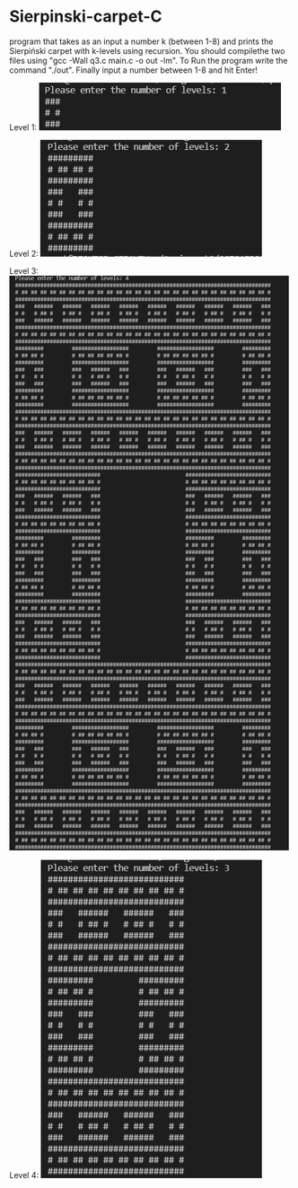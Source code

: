 # Sierpinski-carpet-C
program that takes as an input a number k (between 1-8) and prints the Sierpiński carpet with k-levels using recursion.
You should compilethe two files using "gcc -Wall q3.c main.c -o out -lm".
To Run the program write the command "./out".
Finally input a number between 1-8 and hit Enter!

Level 1:
![level1](https://github.com/DeniseBishevsky/Sierpinski-carpet-C/blob/main/img/level1.jpeg)

Level 2:
![level2](https://github.com/DeniseBishevsky/Sierpinski-carpet-C/blob/main/img/level2.jpeg)


Level 3:
![level3](https://github.com/DeniseBishevsky/Sierpinski-carpet-C/blob/main/img/level3.jpeg)


Level 4:
![level4](https://github.com/DeniseBishevsky/Sierpinski-carpet-C/blob/main/img/level4.jpeg)

